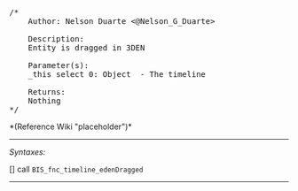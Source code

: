 <pre>/*
	Author: Nelson Duarte <@Nelson_G_Duarte>

	Description:
	Entity is dragged in 3DEN

	Parameter(s):
	_this select 0: Object	- The timeline

	Returns:
	Nothing
*/</pre>*(Reference Wiki "placeholder")*<!-- Remove this after fill-in -->


---
*Syntaxes:*

[] call `BIS_fnc_timeline_edenDragged`

---
